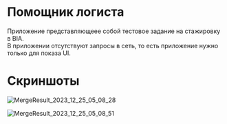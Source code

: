 # __Помощник логиста__

Приложение представляющеее собой тестовое задание на стажировку в BIA.  
В приложении отсутствуют запросы в сеть, то есть приложение нужно только для показа UI.  
# Скриншоты
![MergeResult_2023_12_25_05_08_28](https://github.com/Qowos8/Bia_application/assets/89923159/8ac03303-2d09-4ab8-91b6-017f4e504ace)

![MergeResult_2023_12_25_05_08_51](https://github.com/Qowos8/Bia_application/assets/89923159/7cc2d84e-e7bb-48c9-bd28-0ca85e203742)
